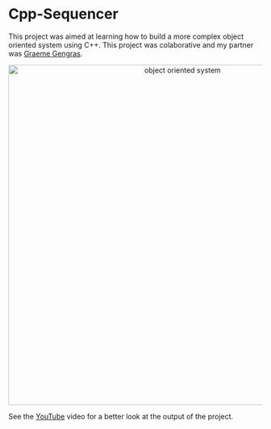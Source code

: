 # Cpp-Sequencer

This project was aimed at learning how to build a more complex object oriented system using C++. This project was colaborative and my partner was [Graeme Gengras](https://github.com/ggengras). 

<p align="center">
<img width="675" alt="object oriented system" src="https://user-images.githubusercontent.com/20422614/38472367-f8cc2dbe-3b4c-11e8-84b7-55c93b09892e.png">
</p>  

See the [YouTube](https://www.youtube.com/watch?v=Fm_v3JoFSZ0&t=5s) video for a better look at the output of the project. 
